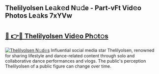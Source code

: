 ## Thelilyolsen Le𝚊k𝚎d N𝚞𝚍e - Part-vFt Vid𝚎o Photos Le𝚊ks 7xYVw

# <h2><a href="http://fbdcqf6.evod.top/?m=Thelilyolsen">🔗 👉🔴 Thelilyolsen Vid𝚎o Ph𝚘t𝚘s</a></h2>

[![Thelilyolsen N𝚞d𝚎s](https://i.imgur.com/8V9OHl7.gif)](http://fbdcqf6.evod.top/?m=Thelilyolsen)
Influential social media star Thelilyolsen, renowned for sharing lifestyle and dance-related content through solo and collaborative dance performances and vlogs. The public's perception Thelilyolsen of a public figure can change over time. 
